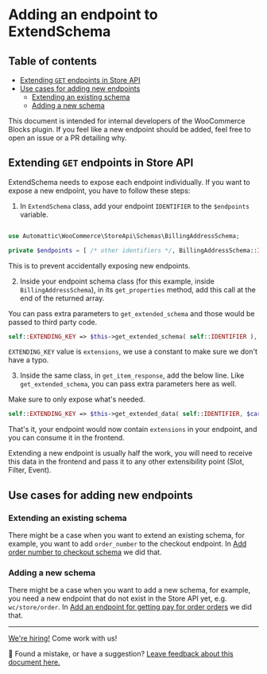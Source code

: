 # Adding an endpoint to ExtendSchema <!-- omit in toc -->

## Table of contents <!-- omit in toc -->

-   [Extending `GET` endpoints in Store API](#extending-get-endpoints-in-store-api)
-   [Use cases for adding new endpoints](#use-cases-for-adding-new-endpoints)
    -   [Extending an existing schema](#extending-an-existing-schema)
    -   [Adding a new schema](#adding-a-new-schema)

This document is intended for internal developers of the WooCommerce Blocks plugin. If you feel like a new endpoint should be added, feel free to open an issue or a PR detailing why.

## Extending `GET` endpoints in Store API

ExtendSchema needs to expose each endpoint individually. If you want to expose a new endpoint, you have to follow these steps:

1. In `ExtendSchema` class, add your endpoint `IDENTIFIER` to the `$endpoints` variable.

```php

use Automattic\WooCommerce\StoreApi\Schemas\BillingAddressSchema;

private $endpoints = [ /* other identifiers */, BillingAddressSchema::IDENTIFIER ];

```

This is to prevent accidentally exposing new endpoints.

2. Inside your endpoint schema class (for this example, inside `BillingAddressSchema`), in its `get_properties` method, add this call at the end of the returned array.

You can pass extra parameters to `get_extended_schema` and those would be passed to third party code.

```php
self::EXTENDING_KEY => $this->get_extended_schema( self::IDENTIFIER ),
```

`EXTENDING_KEY` value is `extensions`, we use a constant to make sure we don't have a typo.

3. Inside the same class, in `get_item_response`, add the below line. Like `get_extended_schema`, you can pass extra parameters here as well.

Make sure to only expose what's needed.

```php
self::EXTENDING_KEY => $this->get_extended_data( self::IDENTIFIER, $cart_item ),
```

That's it, your endpoint would now contain `extensions` in your endpoint, and you can consume it in the frontend.

Extending a new endpoint is usually half the work, you will need to receive this data in the frontend and pass it to any other extensibility point (Slot, Filter, Event).

## Use cases for adding new endpoints

### Extending an existing schema

There might be a case when you want to extend an existing schema, for example, you want to add `order_number` to the checkout endpoint. In [Add order number to checkout schema](https://github.com/woocommerce/woocommerce-blocks/pull/9927/) we did that.

### Adding a new schema

There might be a case when you want to add a new schema, for example, you need a new endpoint that do not exist in the Store API yet, e.g. `wc/store/order`. In [Add an endpoint for getting pay for order orders](https://github.com/woocommerce/woocommerce-blocks/pull/10199/) we did that.

<!-- FEEDBACK -->

---

[We're hiring!](https://woo.com/careers/) Come work with us!

🐞 Found a mistake, or have a suggestion? [Leave feedback about this document here.](https://github.com/woocommerce/woocommerce-blocks/issues/new?assignees=&labels=type%3A+documentation&template=--doc-feedback.md&title=Feedback%20on%20./docs/internal-developers/rest-api/extend-rest-api-new-endpoint.md)

<!-- /FEEDBACK -->
